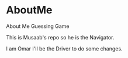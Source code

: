 # AboutMe
About Me Guessing Game

This is Musaab's repo so he is the Navigator.

I am Omar I'll be the Driver to do some changes.

